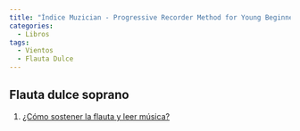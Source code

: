```yaml
---
title: "Índice Muzician - Progressive Recorder Method for Young Beginners Book 1"
categories:
  - Libros
tags:
  - Vientos
  - Flauta Dulce
---
```


## Flauta dulce soprano

1. [¿Cómo sostener la flauta y leer música?](/libros/como-sostener-la-flauta-y-leer-musica-gfzfhu/)